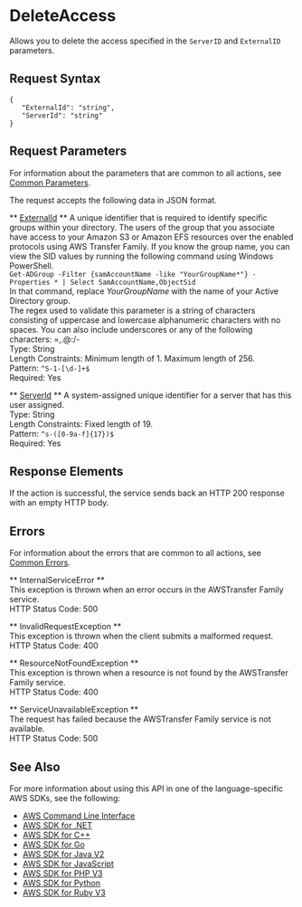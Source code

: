 # DeleteAccess<a name="API_DeleteAccess"></a>

Allows you to delete the access specified in the `ServerID` and `ExternalID` parameters\.

## Request Syntax<a name="API_DeleteAccess_RequestSyntax"></a>

```
{
   "ExternalId": "string",
   "ServerId": "string"
}
```

## Request Parameters<a name="API_DeleteAccess_RequestParameters"></a>

For information about the parameters that are common to all actions, see [Common Parameters](CommonParameters.md)\.

The request accepts the following data in JSON format\.

 ** [ExternalId](#API_DeleteAccess_RequestSyntax) **   <a name="TransferFamily-DeleteAccess-request-ExternalId"></a>
A unique identifier that is required to identify specific groups within your directory\. The users of the group that you associate have access to your Amazon S3 or Amazon EFS resources over the enabled protocols using AWS Transfer Family\. If you know the group name, you can view the SID values by running the following command using Windows PowerShell\.  
 `Get-ADGroup -Filter {samAccountName -like "YourGroupName*"} -Properties * | Select SamAccountName,ObjectSid`   
In that command, replace *YourGroupName* with the name of your Active Directory group\.  
The regex used to validate this parameter is a string of characters consisting of uppercase and lowercase alphanumeric characters with no spaces\. You can also include underscores or any of the following characters: =,\.@:/\-  
Type: String  
Length Constraints: Minimum length of 1\. Maximum length of 256\.  
Pattern: `^S-1-[\d-]+$`   
Required: Yes

 ** [ServerId](#API_DeleteAccess_RequestSyntax) **   <a name="TransferFamily-DeleteAccess-request-ServerId"></a>
A system\-assigned unique identifier for a server that has this user assigned\.  
Type: String  
Length Constraints: Fixed length of 19\.  
Pattern: `^s-([0-9a-f]{17})$`   
Required: Yes

## Response Elements<a name="API_DeleteAccess_ResponseElements"></a>

If the action is successful, the service sends back an HTTP 200 response with an empty HTTP body\.

## Errors<a name="API_DeleteAccess_Errors"></a>

For information about the errors that are common to all actions, see [Common Errors](CommonErrors.md)\.

 ** InternalServiceError **   
This exception is thrown when an error occurs in the AWSTransfer Family service\.  
HTTP Status Code: 500

 ** InvalidRequestException **   
This exception is thrown when the client submits a malformed request\.  
HTTP Status Code: 400

 ** ResourceNotFoundException **   
This exception is thrown when a resource is not found by the AWSTransfer Family service\.  
HTTP Status Code: 400

 ** ServiceUnavailableException **   
The request has failed because the AWSTransfer Family service is not available\.  
HTTP Status Code: 500

## See Also<a name="API_DeleteAccess_SeeAlso"></a>

For more information about using this API in one of the language\-specific AWS SDKs, see the following:
+  [AWS Command Line Interface](https://docs.aws.amazon.com/goto/aws-cli/transfer-2018-11-05/DeleteAccess) 
+  [AWS SDK for \.NET](https://docs.aws.amazon.com/goto/DotNetSDKV3/transfer-2018-11-05/DeleteAccess) 
+  [AWS SDK for C\+\+](https://docs.aws.amazon.com/goto/SdkForCpp/transfer-2018-11-05/DeleteAccess) 
+  [AWS SDK for Go](https://docs.aws.amazon.com/goto/SdkForGoV1/transfer-2018-11-05/DeleteAccess) 
+  [AWS SDK for Java V2](https://docs.aws.amazon.com/goto/SdkForJavaV2/transfer-2018-11-05/DeleteAccess) 
+  [AWS SDK for JavaScript](https://docs.aws.amazon.com/goto/AWSJavaScriptSDK/transfer-2018-11-05/DeleteAccess) 
+  [AWS SDK for PHP V3](https://docs.aws.amazon.com/goto/SdkForPHPV3/transfer-2018-11-05/DeleteAccess) 
+  [AWS SDK for Python](https://docs.aws.amazon.com/goto/boto3/transfer-2018-11-05/DeleteAccess) 
+  [AWS SDK for Ruby V3](https://docs.aws.amazon.com/goto/SdkForRubyV3/transfer-2018-11-05/DeleteAccess) 